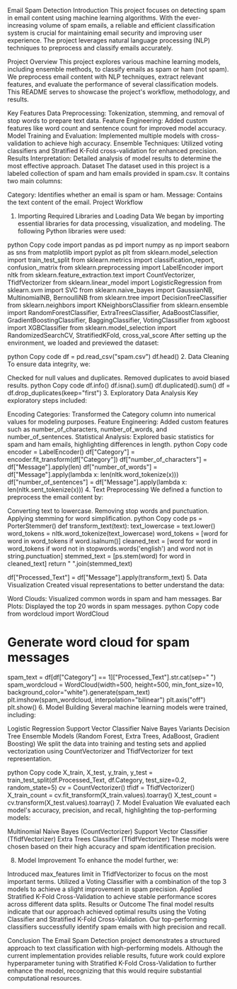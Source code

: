 Email Spam Detection
Introduction
This project focuses on detecting spam in email content using machine learning algorithms. With the ever-increasing volume of spam emails, a reliable and efficient classification system is crucial for maintaining email security and improving user experience. The project leverages natural language processing (NLP) techniques to preprocess and classify emails accurately.

Project Overview
This project explores various machine learning models, including ensemble methods, to classify emails as spam or ham (not spam). We preprocess email content with NLP techniques, extract relevant features, and evaluate the performance of several classification models. This README serves to showcase the project's workflow, methodology, and results.

Key Features
Data Preprocessing: Tokenization, stemming, and removal of stop words to prepare text data.
Feature Engineering: Added custom features like word count and sentence count for improved model accuracy.
Model Training and Evaluation: Implemented multiple models with cross-validation to achieve high accuracy.
Ensemble Techniques: Utilized voting classifiers and Stratified K-Fold cross-validation for enhanced precision.
Results Interpretation: Detailed analysis of model results to determine the most effective approach.
Dataset
The dataset used in this project is a labeled collection of spam and ham emails provided in spam.csv. It contains two main columns:

Category: Identifies whether an email is spam or ham.
Message: Contains the text content of the email.
Project Workflow
1. Importing Required Libraries and Loading Data
We began by importing essential libraries for data processing, visualization, and modeling. The following Python libraries were used:

python
Copy code
import pandas as pd
import numpy as np
import seaborn as sns
from matplotlib import pyplot as plt
from sklearn.model_selection import train_test_split
from sklearn.metrics import classification_report, confusion_matrix
from sklearn.preprocessing import LabelEncoder
import nltk
from sklearn.feature_extraction.text import CountVectorizer, TfidfVectorizer
from sklearn.linear_model import LogisticRegression
from sklearn.svm import SVC
from sklearn.naive_bayes import GaussianNB, MultinomialNB, BernoulliNB
from sklearn.tree import DecisionTreeClassifier
from sklearn.neighbors import KNeighborsClassifier
from sklearn.ensemble import RandomForestClassifier, ExtraTreesClassifier, AdaBoostClassifier, GradientBoostingClassifier, BaggingClassifier, VotingClassifier
from xgboost import XGBClassifier
from sklearn.model_selection import RandomizedSearchCV, StratifiedKFold, cross_val_score
After setting up the environment, we loaded and previewed the dataset:

python
Copy code
df = pd.read_csv("spam.csv")
df.head()
2. Data Cleaning
To ensure data integrity, we:

Checked for null values and duplicates.
Removed duplicates to avoid biased results.
python
Copy code
df.info()
df.isna().sum()
df.duplicated().sum()
df = df.drop_duplicates(keep="first")
3. Exploratory Data Analysis
Key exploratory steps included:

Encoding Categories: Transformed the Category column into numerical values for modeling purposes.
Feature Engineering: Added custom features such as number_of_characters, number_of_words, and number_of_sentences.
Statistical Analysis: Explored basic statistics for spam and ham emails, highlighting differences in length.
python
Copy code
encoder = LabelEncoder()
df["Category"] = encoder.fit_transform(df["Category"])
df["number_of_characters"] = df["Message"].apply(len)
df["number_of_words"] = df["Message"].apply(lambda x: len(nltk.word_tokenize(x)))
df["number_of_sentences"] = df["Message"].apply(lambda x: len(nltk.sent_tokenize(x)))
4. Text Preprocessing
We defined a function to preprocess the email content by:

Converting text to lowercase.
Removing stop words and punctuation.
Applying stemming for word simplification.
python
Copy code
ps = PorterStemmer()
def transform_text(text):
    text_lowercase = text.lower()
    word_tokens = nltk.word_tokenize(text_lowercase)
    word_tokens = [word for word in word_tokens if word.isalnum()]
    cleaned_text = [word for word in word_tokens if word not in stopwords.words('english') and word not in string.punctuation]
    stemmed_text = [ps.stem(word) for word in cleaned_text]
    return " ".join(stemmed_text)

df["Processed_Text"] = df["Message"].apply(transform_text)
5. Data Visualization
Created visual representations to better understand the data:

Word Clouds: Visualized common words in spam and ham messages.
Bar Plots: Displayed the top 20 words in spam messages.
python
Copy code
from wordcloud import WordCloud
# Generate word cloud for spam messages
spam_text = df[df["Category"] == 1]["Processed_Text"].str.cat(sep=" ")
spam_wordcloud = WordCloud(width=500, height=500, min_font_size=10, background_color="white").generate(spam_text)
plt.imshow(spam_wordcloud, interpolation="bilinear")
plt.axis("off")
plt.show()
6. Model Building
Several machine learning models were trained, including:

Logistic Regression
Support Vector Classifier
Naive Bayes Variants
Decision Tree
Ensemble Models (Random Forest, Extra Trees, AdaBoost, Gradient Boosting)
We split the data into training and testing sets and applied vectorization using CountVectorizer and TfidfVectorizer for text representation.

python
Copy code
X_train, X_test, y_train, y_test = train_test_split(df.Processed_Text, df.Category, test_size=0.2, random_state=5)
cv = CountVectorizer()
tfidf = TfidfVectorizer()
X_train_count = cv.fit_transform(X_train.values).toarray()
X_test_count = cv.transform(X_test.values).toarray()
7. Model Evaluation
We evaluated each model's accuracy, precision, and recall, highlighting the top-performing models:

Multinomial Naive Bayes (CountVectorizer)
Support Vector Classifier (TfidfVectorizer)
Extra Trees Classifier (TfidfVectorizer)
These models were chosen based on their high accuracy and spam identification precision.

8. Model Improvement
To enhance the model further, we:

Introduced max_features limit in TfidfVectorizer to focus on the most important terms.
Utilized a Voting Classifier with a combination of the top 3 models to achieve a slight improvement in spam precision.
Applied Stratified K-Fold Cross-Validation to achieve stable performance scores across different data splits.
Results or Outcome
The final model results indicate that our approach achieved optimal results using the Voting Classifier and Stratified K-Fold Cross-Validation. Our top-performing classifiers successfully identify spam emails with high precision and recall.

Conclusion
The Email Spam Detection project demonstrates a structured approach to text classification with high-performing models. Although the current implementation provides reliable results, future work could explore hyperparameter tuning with Stratified K-Fold Cross-Validation to further enhance the model, recognizing that this would require substantial computational resources.
